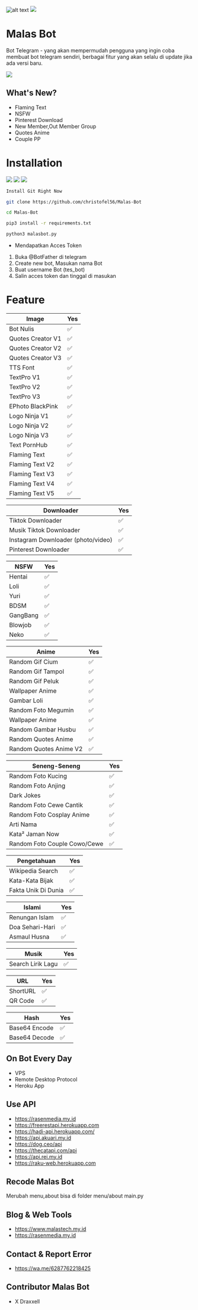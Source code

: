 ![alt text](https://github.com/wannazid/Malas-Bot/blob/main/IMG_20220717_211701.jpg)
![](https://img.shields.io/badge/Python-3.10.5-orange)
# Malas Bot 
Bot Telegram - yang akan mempermudah pengguna yang ingin coba membuat bot telegram sendiri, berbagai fitur yang akan selalu di update jika ada versi baru.

![](https://img.shields.io/badge/MalasBot-Version%201.2.0-orange)
## What's New?
- Flaming Text
- NSFW
- Pinterest Download
- New Member,Out Member Group
- Quotes Anime
- Couple PP

# Installation
![](https://img.shields.io/badge/Support%20on-Windows-brightgreen)
![](https://img.shields.io/badge/Support%20on-Linux-brightgreen)
![](https://img.shields.io/badge/Support%20on-Android-brightgreen)
```bash
Install Git Right Now
```
```bash
git clone https://github.com/christofel56/Malas-Bot
```
```bash
cd Malas-Bot
```
```bash
pip3 install -r requirements.txt
```
```bash
python3 malasbot.py
```
- Mendapatkan Acces Token
1. Buka @BotFather di telegram
2. Create new bot, Masukan nama Bot
3. Buat username Bot (tes_bot)
4. Salin acces token dan tinggal di masukan

# Feature

| Image |Yes|
| ------------- | ------------- |
| Bot Nulis|✅|
| Quotes Creator V1|✅|
| Quotes Creator V2|✅|
| Quotes Creator V3|✅|
| TTS Font|✅|
| TextPro V1|✅|
| TextPro V2|✅|
| TextPro V3|✅|
| EPhoto BlackPink|✅|
| Logo Ninja V1|✅|
| Logo Ninja V2|✅|
| Logo Ninja V3|✅|
| Text PornHub|✅|
| Flaming Text|✅|
| Flaming Text V2|✅|
| Flaming Text V3|✅|
| Flaming Text V4|✅|
| Flaming Text V5|✅|

| Downloader |Yes|
| ------------- | ------------- |
| Tiktok Downloader|✅|
| Musik Tiktok Downloader|✅|
| Instagram Downloader (photo/video)|✅|
| Pinterest Downloader|✅|

| NSFW |Yes|
| ------------- | ------------- |
| Hentai|✅|
| Loli|✅|
| Yuri|✅|
| BDSM|✅|
| GangBang|✅|
| Blowjob|✅|
| Neko|✅|

| Anime |Yes|
| ------------- | ------------- |
| Random Gif Cium|✅|
| Random Gif Tampol|✅|
| Random Gif Peluk|✅|
| Wallpaper Anime|✅|
| Gambar Loli|✅|
| Random Foto Megumin|✅|
| Wallpaper Anime|✅|
| Random Gambar Husbu|✅|
| Random Quotes Anime|✅|
| Random Quotes Anime V2|✅|


| Seneng-Seneng |Yes|
| ------------- | ------------- |
| Random Foto Kucing|✅|
| Random Foto Anjing|✅|
| Dark Jokes|✅|
| Random Foto Cewe Cantik|✅|
| Random Foto Cosplay Anime|✅|
| Arti Nama|✅|
| Kata² Jaman Now|✅|
| Random Foto Couple Cowo/Cewe|✅|

| Pengetahuan |Yes|
| ------------- | ------------- |
| Wikipedia Search|✅|
| Kata-Kata Bijak|✅|
| Fakta Unik Di Dunia|✅|

| Islami |Yes|
| ------------- | ------------- |
| Renungan Islam|✅|
| Doa Sehari-Hari|✅|
| Asmaul Husna|✅|

| Musik|Yes|
| ------------- | ------------- |
| Search Lirik Lagu|✅|

| URL |Yes|
| ------------- | ------------- |
| ShortURL|✅|
| QR Code|✅|

| Hash |Yes|
| ------------- | ------------- |
| Base64 Encode|✅|
| Base64 Decode|✅|

## On Bot Every Day
- VPS
- Remote Desktop Protocol
- Heroku App

## Use API 
- https://rasenmedia.my.id
- https://freerestapi.herokuapp.com
- https://hadi-api.herokuapp.com/
- https://api.akuari.my.id
- https://dog.ceo/api
- https://thecatapi.com/api
- https://api.rei.my.id
- https://raku-web.herokuapp.com

## Recode Malas Bot
Merubah menu,about bisa di folder menu/about main.py

## Blog & Web Tools
- https://www.malastech.my.id
- https://rasenmedia.my.id

## Contact & Report Error
- https://wa.me/6287762218425

## Contributor Malas Bot
- X Draxxell
